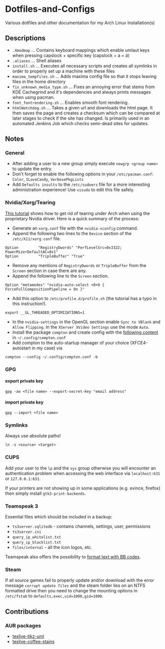 # Dotfiles-and-Configs
Various dotfiles and other documentation for my Arch Linux Installation(s)

## Descriptions

- `.Xmodmap` ... Contains keyboard mappings which enable umlaut keys when pressing capslock + specific key (capslock + a = ä)
- `.aliases` ... Shell aliases
- `install.sh` ... Executes all necessary scripts and creates all symlinks in order to properly set up a machine with these files
- `maxima_tempfiles.sh` ... Adds maxima config file so that it stops leaving files in the home directory
- `fix_unknown_media_type.sh` ... Fixes an annoying error that stems from KDE Cachegrind and it's dependencies and always prints messages when using pacman.
- `font_fontrendering.sh` ... Enables smooth font rendering.
- `htmlWatchdog.sh` ... Takes a given url and downloads the html page. It then saves the page and creates a checksum which can be compared at later stages to check if the site has changed. Is primarily used in an automated Jenkins Job which checks semi-dead sites for updates.

## Notes

### General

- After adding a user to a new group simply execute `newgrp <group name>` to update the entry.
- Don't forget to enable the following options in your `/etc/pacman.conf`: `Color`, `ILoveCandy`, `VerbosePkgLists`
- Add `Defaults insults` to the `/etc/sudoers` file for a more interesting administration experience! Use `visudo` to edit this file safely.

### Nvidia/Xorg/Tearing

[This tutorial](https://www.gloriouseggroll.tv/2016-arch-linux-nvidia-get-rid-of-screen-tearing-and-stuttering/) shows how to get rid of tearing under Arch when using the proprietary Nvidia driver. Here is a quick summary of the process:

- Generate an `xorg.conf` file with the `nvidia-xconfig` command.
- Append the following two lines to the `Device` section of the `/etc/X11/xorg.conf` file.
```
Option         "RegistryDwords" "PerfLevelSrc=0x3322; PowerMizerDefaultAC=0x1"
Option         "TripleBuffer" "True"
```
- Remove any mentions of `RegistryDwords` or `TripleBuffer` from the `Screen` section in case there are any.
- Append the following line to the `Screen` section.
```
Option "metamodes" "nvidia-auto-select +0+0 { ForceFullCompositionPipeline = On }"
```
- Add this option to `/etc/profile.d/profile.sh` (the tutorial has a typo in this instruction!).
```
export __GL_THREADED_OPTIMIZATIONS=1
```
- In the `nvidia-settings` in the OpenGL section enable `Sync to VBlank` and `Allow Flipping`. In the `XServer XVideo Settings` use the mode `Auto`.
- Install the package `compton` and create config with the [following content](https://github.com/jjungreithmeir-tgm/Dotfiles-and-Configs/blob/master/resources/compton.conf) in `~/.config/compton.conf`
- Add compton to the auto-startup manager of your choice (XFCE4-autostart in my case) via
```
compton --config ~/.config/compton.conf -b
```
### GPG

#### export private key
`gpg -ao <file name> --export-secret-key "email address"`

#### import private key
`gpg --import <file name>`

### Symlinks

Always use absolute paths!

`ln -s <source> <target>`

### CUPS

Add your user to the `lp` and the `sys` group otherwise you will encounter an authentication problem when accessing the web interface via `localhost:631` or `127.0.0.1:631`.

If your printers are not showing up in some applications (e.g. evince, firefox) then simply install `gtk3-print-backends`.

### Teamspeak 3

Essential files which should be included in a backup:

- `ts3server.sqlitedb` - contains channels, settings, user, permissions
- `ts3server.ini`
- `query_ip_whitelist.txt`
- `query_ip_blacklist.txt`
- `files/internal` - all the icon logos, etc.

Teamspeak also offers the possibility to [format text with BB codes](http://forum.teamspeak.com/misc.php?do=bbcode).

### Steam

If all source games fail to properly update and/or download with the error message `corrupt update files` and the steam folder lies on an NTFS formatted drive then you need to change the mounting options in `/etc/fstab` to `defaults,exec,uid=1000,gid=1000`.

## Contributions

### AUR packages

- [texlive-tikz-uml](https://aur.archlinux.org/packages/texlive-tikz-uml/)
- [texlive-coffee-stains](https://aur.archlinux.org/packages/texlive-coffee-stains/)
